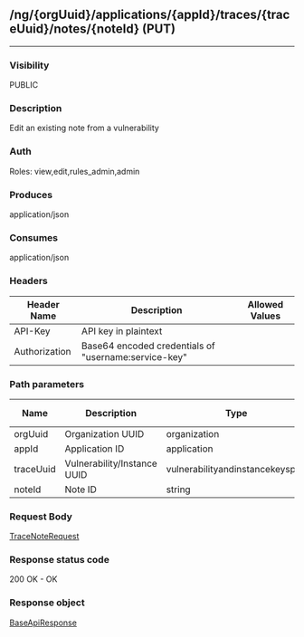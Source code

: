 ## /ng/{orgUuid}/applications/{appId}/traces/{traceUuid}/notes/{noteId} (PUT)
---
### Visibility
PUBLIC
### Description
Edit an existing note from a vulnerability
### Auth
Roles: view,edit,rules_admin,admin
### Produces
application/json
### Consumes
application/json
### Headers
| Header Name | Description | Allowed Values |
| ----------- | ----------- | ----------- |
| API-Key | API key in plaintext |  |
| Authorization | Base64 encoded credentials of &quot;username:service-key&quot; |  |
### Path parameters
| Name | Description | Type | Required | Allowed Values |
| ----------- | ----------- | ----------- | ----------- | ----------- |
| orgUuid | Organization UUID | organization | true | String |
| appId | Application ID | application | true | String |
| traceUuid | Vulnerability/Instance UUID | vulnerabilityandinstancekeyspair | true | String |
| noteId | Note ID | string | true | String |
### Request Body
[TraceNoteRequest](<../../objects/TraceNoteRequest.md>)
### Response status code
200 OK - OK
### Response object
[BaseApiResponse](<../../objects/BaseApiResponse.md>)
